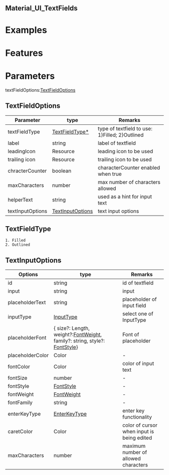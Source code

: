 ## Material_UI_TextFields
# Examples
# Features
# Parameters
textFieldOptions:[TextFieldOptions](README.md#TextFieldOptions)
## TextFieldOptions
|Parameter|type|Remarks|
|-|-|-|
|textFieldType|[TextFieldType*](README.md#textfieldtype)|type of textfield to use: 1)Filled; 2)Outlined|
|label|string|label of textfield|
|leadingIcon|Resource|leading icon to be used|
|trailing icon|Resource|trailing icon to be used|
|chracterCounter|boolean|characterCounter enabled when true|
|maxCharacters|number|max number of characters allowed|
|helperText|string|used as a hint for input text|
|textInputOptions|[TextInputOptions](README.md#textinputoptions)|text input options|
## TextFieldType
    1. Filled
    2. Outlined
## TextInputOptions
|Options|type|Remarks|
|-|-|-|
|id|string|id of textfield|
|input|string|input|
|placeholderText|string|placeholder of input field
|inputType|[InputType](https://developer.harmonyos.com/en/docs/documentation/doc-references/ts-basic-components-textinput-0000001233397495#EN-US_TOPIC_0000001233397495__li1018842194211)|select one of InputType
|placeholderFont|{ size?: Length, weight?:[FontWeight](https://developer.harmonyos.com/en/docs/documentation/doc-references/ts-universal-attributes-text-style-0000001111681086#EN-US_TOPIC_0000001111681086__li24391125115311), family?: string, style?: [FontStyle](https://developer.harmonyos.com/en/docs/documentation/doc-references/ts-universal-attributes-text-style-0000001111681086#EN-US_TOPIC_0000001111681086__li6906111945316)}|Font of placeholder|
|placeholderColor|Color|-|
|fontColor|Color|color of input text|
|fontSize|number|-|
|fontStyle|[FontStyle](https://developer.harmonyos.com/en/docs/documentation/doc-references/ts-universal-attributes-text-style-0000001111681086#EN-US_TOPIC_0000001111681086__li6906111945316)|-|
|fontWeight|[FontWeight](https://developer.harmonyos.com/en/docs/documentation/doc-references/ts-universal-attributes-text-style-0000001111681086#EN-US_TOPIC_0000001111681086__li24391125115311)|-|
|fontFamily|string|-|
|enterKeyType|[EnterKeyType](https://developer.harmonyos.com/en/docs/documentation/doc-references/ts-basic-components-textinput-0000001233397495#EN-US_TOPIC_0000001233397495__li1231618102427)|enter key functionality|
|caretColor|Color|color of cursor when input is being edited|
|maxCharacters|number|maximum number of allowed characters|
